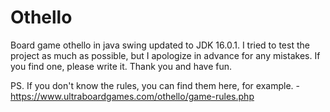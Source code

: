 # Othello

Board game othello in java swing updated to JDK 16.0.1. I tried to test the project as much as possible, but I apologize in advance for any mistakes. If you find one, please write it. Thank you and have fun.

PS. If you don't know the rules, you can find them here, for example. - https://www.ultraboardgames.com/othello/game-rules.php
